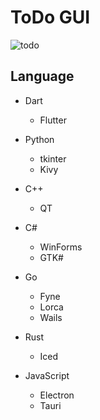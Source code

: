 # ToDo GUI

![todo](https://user-images.githubusercontent.com/1584153/191999399-373be546-9667-4e0b-92c1-c644bd7ff922.png)

## Language

- Dart
  - Flutter

- Python
  - tkinter
  - Kivy
  
- C++
  - QT

- C#
  - WinForms
  - GTK# 

- Go
  - Fyne
  - Lorca
  - Wails 

- Rust
  - Iced  

- JavaScript
  - Electron
  - Tauri

